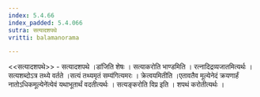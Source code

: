 ```yaml
---
index: 5.4.66
index_padded: 5.4.066
sutra: सत्यादशपथे
vritti: balamanorama

---
```

<<सत्यादशपथे>> - सत्यादशपथे ।डा॑जिति शेषः । सत्याकरोति भाण्डमिति । रत्नादिद्रव्यजातमित्यर्थः । सत्यशब्दोऽत्र तथ्ये वर्तते ।सत्यं तथ्यमृतं सम्य॑गित्यमरः । क्रेत्वयमितीति ।एतावतैव मूल्येनेदं क्रयणार्हं नातोऽधिकमूल्येने॑त्येवं यथाभूतार्थं वदतीत्यर्थः । सत्यङ्करोति विप्र इति । शपथं करोतीत्यर्थः । 